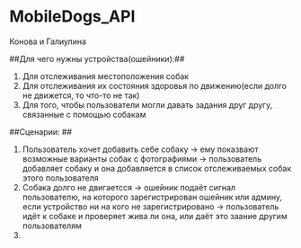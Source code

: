 # MobileDogs_API
Конова и Галиулина

##Для чего нужны устройства(ошейники):##
1. Для отслеживания местоположения собак
2. Для отслеживания их состояния здоровья по движению(если долго не движется, то что-то не так)
3. Для того, чтобы пользователи могли давать задания друг другу, связанные с помощью собакам

##Сценарии: ##
1. Пользователь хочет добавить себе собаку -> ему показвают возможные варианты собак с фотографиями ->  пользователь добавляет собаку и она добавляется в список отслеживаемых собак этого пользователя
2. Собака долго не двигаетсся -> ошейник подаёт сигнал пользователю, на которого зарегистрирован ошейник или админу, если устройство ни на кого не зарегистрировано -> пользователь идёт к собаке и проверяет жива ли она, или даёт это заание другим пользователям
3. 
